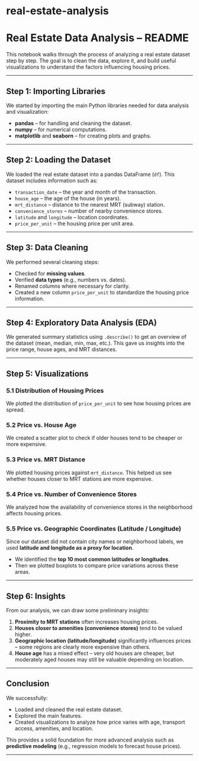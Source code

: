# real-estate-analysis

# Real Estate Data Analysis – README  

This notebook walks through the process of analyzing a real estate dataset step by step. The goal is to clean the data, explore it, and build useful visualizations to understand the factors influencing housing prices.  

---

## Step 1: Importing Libraries  
We started by importing the main Python libraries needed for data analysis and visualization:  
- **pandas** – for handling and cleaning the dataset.  
- **numpy** – for numerical computations.  
- **matplotlib** and **seaborn** – for creating plots and graphs.  

---

## Step 2: Loading the Dataset  
We loaded the real estate dataset into a pandas DataFrame (`df`). This dataset includes information such as:  
- `transaction_date` – the year and month of the transaction.  
- `house_age` – the age of the house (in years).  
- `mrt_distance` – distance to the nearest MRT (subway) station.  
- `convenience_stores` – number of nearby convenience stores.  
- `latitude` and `longitude` – location coordinates.  
- `price_per_unit` – the housing price per unit area.  

---

## Step 3: Data Cleaning  
We performed several cleaning steps:  
- Checked for **missing values**.  
- Verified **data types** (e.g., numbers vs. dates).  
- Renamed columns where necessary for clarity.  
- Created a new column `price_per_unit` to standardize the housing price information.  

---

## Step 4: Exploratory Data Analysis (EDA)  
We generated summary statistics using `.describe()` to get an overview of the dataset (mean, median, min, max, etc.). This gave us insights into the price range, house ages, and MRT distances.  

---

## Step 5: Visualizations  

### 5.1 Distribution of Housing Prices  
We plotted the distribution of `price_per_unit` to see how housing prices are spread.  

### 5.2 Price vs. House Age  
We created a scatter plot to check if older houses tend to be cheaper or more expensive.  

### 5.3 Price vs. MRT Distance  
We plotted housing prices against `mrt_distance`. This helped us see whether houses closer to MRT stations are more expensive.  

### 5.4 Price vs. Number of Convenience Stores  
We analyzed how the availability of convenience stores in the neighborhood affects housing prices.  

### 5.5 Price vs. Geographic Coordinates (Latitude / Longitude)  
Since our dataset did not contain city names or neighborhood labels, we used **latitude and longitude as a proxy for location**.  
- We identified the **top 10 most common latitudes or longitudes**.  
- Then we plotted boxplots to compare price variations across these areas.  

---

## Step 6: Insights  
From our analysis, we can draw some preliminary insights:  
1. **Proximity to MRT stations** often increases housing prices.  
2. **Houses closer to amenities (convenience stores)** tend to be valued higher.  
3. **Geographic location (latitude/longitude)** significantly influences prices – some regions are clearly more expensive than others.  
4. **House age** has a mixed effect – very old houses are cheaper, but moderately aged houses may still be valuable depending on location.  

---

## Conclusion  
We successfully:  
- Loaded and cleaned the real estate dataset.  
- Explored the main features.  
- Created visualizations to analyze how price varies with age, transport access, amenities, and location.  

This provides a solid foundation for more advanced analysis such as **predictive modeling** (e.g., regression models to forecast house prices).  

---


